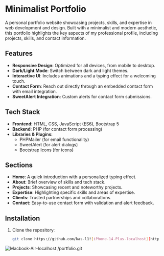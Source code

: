 # Minimalist Portfolio

A personal portfolio website showcasing projects, skills, and expertise in web development and design. Built with a minimalist and modern aesthetic, this portfolio highlights the key aspects of my professional profile, including projects, skills, and contact information.

## Features

- **Responsive Design**: Optimized for all devices, from mobile to desktop.
- **Dark/Light Mode**: Switch between dark and light themes.
- **Interactive UI**: Includes animations and a typing effect for a welcoming touch.
- **Contact Form**: Reach out directly through an embedded contact form with email integration.
- **SweetAlert Integration**: Custom alerts for contact form submissions.

## Tech Stack

- **Frontend**: HTML, CSS, JavaScript (ES6), Bootstrap 5
- **Backend**: PHP (for contact form processing)
- **Libraries & Plugins**:
  - PHPMailer (for email functionality)
  - SweetAlert (for alert dialogs)
  - Bootstrap Icons (for icons)

## Sections

- **Home**: A quick introduction with a personalized typing effect.
- **About**: Brief overview of skills and tech stack.
- **Projects**: Showcasing recent and noteworthy projects.
- **Expertise**: Highlighting specific skills and areas of expertise.
- **Clients**: Trusted partnerships and collaborations.
- **Contact**: Easy-to-use contact form with validation and alert feedback.

## Installation

1. Clone the repository:
   ```bash
   git clone https://github.com/kas-l1![iPhone-14-Plus-localhost](https://github.com/user-attachments/assets/6b72f027-6551-485a-a7d9-2601c671bf61)
![Macbook-Air-localhost](https://github.com/user-attachments/assets/f33ac6bb-4812-4a03-97c3-f9620d3f97e3)
/portfolio.git
